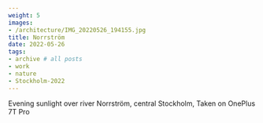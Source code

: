 ```yaml
---
weight: 5
images:
- /architecture/IMG_20220526_194155.jpg
title: Norrström
date: 2022-05-26
tags:
- archive # all posts
- work
- nature
- Stockholm-2022
---
```


Evening sunlight over river Norrström, central Stockholm, Taken on OnePlus 7T Pro